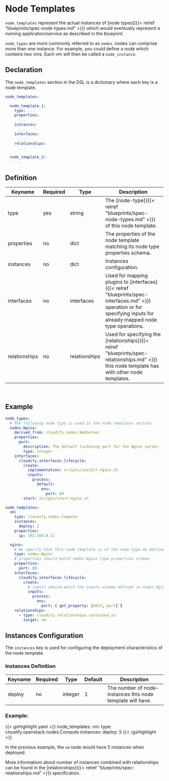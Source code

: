 # Node Templates

`node_templates` represent the actual instances of [node types]({{< relref "blueprints/spec-node-types.md" >}}) which would eventually represent a running application/service as described in the blueprint.

`node_types` are more commonly referred to as `nodes`. nodes can comprise more than one instance. For example, you could define a node which contains two vms. Each vm will then be called a `node_instance`.

## Declaration

The `node_templates` section in the DSL is a dictionary where each key is a node template.

```yaml
node_templates:

  node_template_1:
    type: ...
    properties:
      ...
    instances:
      ...
    interfaces:
      ...
    relationships:
      ...

  node_template_2:
    ...
```



## Definition


Keyname       | Required | Type          | Description
-----------   | -------- | ----          | -----------
type          | yes      | string        | The [node-type]({{< relref "blueprints/spec-node-types.md" >}}) of this node template.
properties    | no       | dict          | The properties of the node template matching its node type properties schema.
instances     | no       | dict          | Instances configuration.
interfaces    | no       | interfaces    | Used for mapping plugins to [interfaces]({{< relref "blueprints/spec-interfaces.md" >}}) operation or for specifying inputs for already mapped node type operations.
relationships | no       | relationships | Used for specifying the [relationships]({{< relref "blueprints/spec-relationships.md" >}}) this node template has with other node templates.


<br/>


## Example

```yaml
node_types:
  # The following node type is used in the node templates section
  nodes.Nginx:
    derived_from: cloudify.nodes.WebServer
    properties:
      port:
        description: The default listening port for the Nginx server.
        type: integer
    interfaces:
      cloudify.interfaces.lifecycle:
        create:
          implementation: scripts/install-nginx.sh
          inputs:
            process:
              default:
                env:
                  port: 80
        start: scripts/start-nginx.sh

node_templates:
  vm:
    type: cloudify.nodes.Compute
    instances:
      deploy: 2
    properties:
      ip: 192.168.0.11

  nginx:
    # We specify that this node template is of the node type we defined in the node types section
    type: nodes.Nginx
    # properties should match nodes.Nginx type properties schema
    properties:
      port: 80
    interfaces:
      cloudify.interfaces.lifecycle:
        create:
          # inputs should match the inputs schema defined in nodes.Nginx for the create operation
          inputs:
            process:
              env:
                port: { get_property: [SELF, port] }
    relationships:
      - type: cloudify.relationships.contained_in
        target: vm
```


## Instances Configuration

The `instances` key is used for configuring the deployment characteristics of the node template.

### Instances Definition

Keyname       | Required | Type     | Default | Description
-----------   | -------- | ----     | ---     | -----------
deploy        | no       | integer  | 1       | The number of node-instances this node template will have.


### Example:

{{< gsHighlight  yaml >}}
node_templates:
  vm:
    type: cloudify.openstack.nodes.Compute
    instances:
      deploy: 5
{{< /gsHighlight >}}

In the previous example, the `vm` node would have 5 instances when deployed.

More informatiom about number of instances combined with relationships can be found in the [relationships]({{< relref "blueprints/spec-relationships.md" >}}) specification.